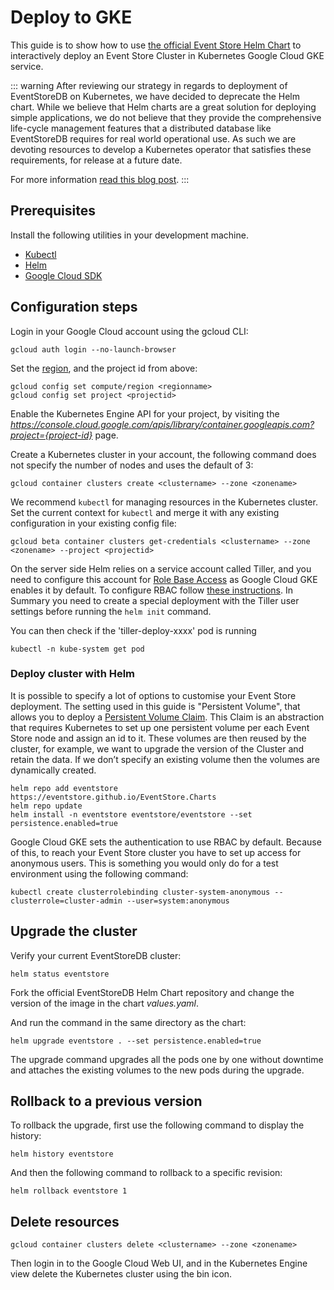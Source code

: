 # Deploy to GKE

This guide is to show how to use [the official Event Store Helm Chart](https://github.com/EventStore/EventStore.Charts) to
interactively deploy an Event Store Cluster in Kubernetes Google Cloud GKE service.

::: warning
After reviewing our strategy in regards to deployment of EventStoreDB on Kubernetes, we have decided to deprecate the Helm chart. While we believe that Helm charts are a great solution for deploying simple applications, we do not believe that they provide the comprehensive life-cycle management features that a distributed database like EventStoreDB requires for real world operational use. As such we are devoting resources to develop a Kubernetes operator that satisfies these requirements, for release at a future date.

For more information [read this blog post](https://eventstore.com/blog/event-store-on-kubernetes/).
:::

## Prerequisites

Install the following utilities in your development machine.

- [Kubectl](https://kubernetes.io/docs/tasks/tools/install-kubectl)
- [Helm](https://github.com/helm/helm/releases)
- [Google Cloud SDK](https://cloud.google.com/sdk/install)

## Configuration steps

Login in your Google Cloud account using the gcloud CLI:

```shell
gcloud auth login --no-launch-browser
```

Set the [region](https://cloud.google.com/compute/docs/regions-zones/), and the project id from above:

```shell
gcloud config set compute/region <regionname>
gcloud config set project <projectid>
```

Enable the Kubernetes Engine API for your project, by visiting the _<https://console.cloud.google.com/apis/library/container.googleapis.com?project={project-id}>_ page.

Create a Kubernetes cluster in your account, the following command does not specify the number of nodes and uses the default of 3:

```shell
gcloud container clusters create <clustername> --zone <zonename>
```

We recommend `kubectl` for managing resources in the Kubernetes cluster. Set the current context for `kubectl` and merge it with any existing configuration in your existing config file:

```shell
gcloud beta container clusters get-credentials <clustername> --zone <zonename> --project <projectid>
```

On the server side Helm relies on a service account called Tiller, and you need to configure this account for [Role Base Access](https://kubernetes.io/docs/reference/access-authn-authz/rbac/) as Google Cloud GKE enables it by default. To configure RBAC follow [these instructions](https://helm.sh/docs/using_helm/#tiller-and-role-based-access-control). In Summary you need to create a special deployment with the Tiller user settings before running the `helm init` command.

You can then check if the 'tiller-deploy-xxxx' pod is running

```shell
kubectl -n kube-system get pod
```

### Deploy cluster with Helm

It is possible to specify a lot of options to customise your Event Store deployment. The setting used in this guide is "Persistent Volume", that allows you to deploy a [Persistent Volume Claim](https://kubernetes.io/docs/concepts/storage/persistent-volumes/). This Claim is an abstraction that requires Kubernetes to set up one persistent volume per each Event Store node and assign an id to it. These volumes are then reused by the cluster, for example, we want to upgrade the version of the Cluster and retain the data. If we don’t specify an existing volume then the volumes are dynamically created.

```shell
helm repo add eventstore https://eventstore.github.io/EventStore.Charts
helm repo update
helm install -n eventstore eventstore/eventstore --set persistence.enabled=true
```

Google Cloud GKE sets the authentication to use RBAC by default. Because of this, to reach your Event Store cluster you have to set up access for  anonymous users. This is something you would only do for a test environment using the following command:

```shell
kubectl create clusterrolebinding cluster-system-anonymous --clusterrole=cluster-admin --user=system:anonymous
```

## Upgrade the cluster

Verify your current EventStoreDB cluster:

```shell
helm status eventstore
```

Fork the official EventStoreDB Helm Chart repository and change the version of the image in the chart _values.yaml_.

And run the command in the same directory as the chart:

```shell
helm upgrade eventstore . --set persistence.enabled=true
```

The upgrade command upgrades all the pods one by one without downtime and attaches the existing volumes to the new pods during the upgrade.

## Rollback to a previous version

To rollback the upgrade, first use the following command to display the history:

```shell
helm history eventstore
```

And then the following command to rollback to a specific revision:

```shell
helm rollback eventstore 1
```

## Delete resources

```shell
gcloud container clusters delete <clustername> --zone <zonename>
```

Then login in to the Google Cloud Web UI, and in the Kubernetes Engine view delete the Kubernetes cluster using the bin icon.
